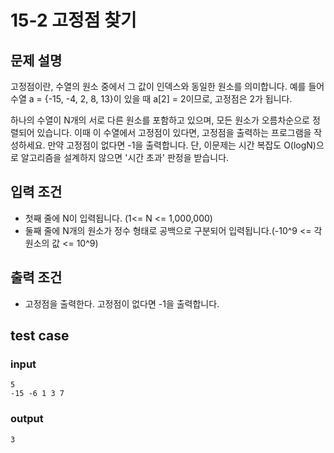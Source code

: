 # 15-2 고정점 찾기
## 문제 설명
고정점이란, 수열의 원소 중에서 그 값이 인덱스와 동일한 원소를 의미합니다. 예를 들어 수열 a = {-15, -4, 2, 8, 13}이 있을 때 a[2] = 2이므로, 고정점은 2가 됩니다.

하나의 수열이 N개의 서로 다른 원소를 포함하고 있으며, 모든 원소가 오름차순으로 정렬되어 있습니다. 이때 이 수열에서 고정점이 있다면, 고정점을 출력하는 프로그램을 작성하세요. 만약 고정점이 없다면 -1을 출력합니다.
단, 이문제는 시간 복잡도 O(logN)으로 알고리즘을 설계하지 않으면 '시간 초과' 판정을 받습니다.

## 입력 조건
- 첫째 줄에 N이 입력됩니다. (1<= N <= 1,000,000)
- 둘째 줄에 N개의 원소가 정수 형태로 공백으로 구분되어 입력됩니다.(-10^9 <= 각 원소의 값 <= 10^9)

## 출력 조건
- 고정점을 출력한다. 고정점이 없다면 -1을 출력합니다.

## test case
### input
```
5
-15 -6 1 3 7
```
### output
`3`